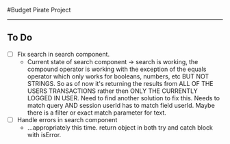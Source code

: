 #Budget Pirate Project

---

## To Do

- [ ] Fix search in search component.
  - Current state of search component -> search is working, the compound operator is working with the exception of the equals operator which only works for booleans, numbers, etc BUT NOT STRINGS. So as of now it's returning the results from ALL OF THE USERS TRANSACTIONS rather then ONLY THE CURRENTLY LOGGED IN USER. Need to find another solution to fix this. Needs to match query AND session userId has to match field userId. Maybe there is a filter or exact match parameter for text.
- [ ] Handle errors in search component
  - ...appropriately this time. return object in both try and catch block with isError.
